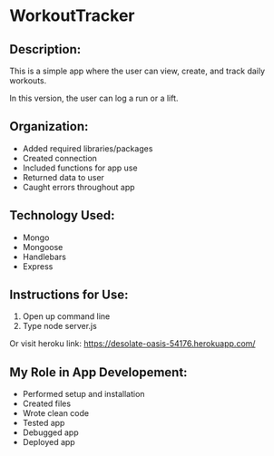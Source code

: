 # WorkoutTracker

## Description: 
This is a simple app where the user can view, create, and track daily workouts.

In this version, the user can log a run or a lift.

## Organization: 
* Added required libraries/packages
* Created connection
* Included functions for app use
* Returned data to user
* Caught errors throughout app

## Technology Used:
* Mongo
* Mongoose
* Handlebars
* Express

## Instructions for Use:
1. Open up command line
2. Type node server.js

Or visit heroku link: https://desolate-oasis-54176.herokuapp.com/

## My Role in App Developement: 
* Performed setup and installation
* Created files
* Wrote clean code
* Tested app
* Debugged app
* Deployed app